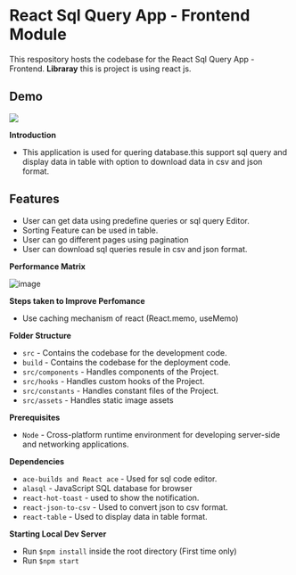 # React Sql Query App - Frontend Module
This respository hosts the codebase for the React Sql Query App - Frontend.
**Libraray**
this is project is using react js.

## Demo

<a href="https://github.com/rishipurwar1/coding-space" target="blank">
<img src="https://img.shields.io/website?url=https://www.codingspace.codes&logo=github&style=flat-square" />
</a>

**Introduction**
- This application is used for quering database.this support sql query and display data in table with option to download data in csv and json format.
## Features
- User can get data using predefine queries or sql query Editor.
- Sorting Feature can be used in table.
- User can go different pages using pagination
- User can download sql queries resule in csv and json format.


**Performance Matrix**

![image](https://user-images.githubusercontent.com/35390781/190888030-4bfe5f82-526a-4a99-b80c-6975a3bbaa1c.png)

**Steps taken to Improve Perfomance**
- Use caching mechanism of react (React.memo, useMemo)

**Folder Structure**
- ```src``` - Contains the codebase for the development code.
- ```build``` - Contains the codebase for the deployment code.
- ```src/components``` - Handles components of the Project.
- ```src/hooks``` - Handles custom hooks of the Project.
- ```src/constants``` - Handles constant files of the Project.
- ```src/assets``` - Handles static image assets

**Prerequisites**
- ```Node``` - Cross-platform runtime environment for developing server-side and networking applications.


**Dependencies**
- ```ace-builds and React ace``` - Used for sql code editor.
- ```alasql``` - JavaScript SQL database for browser
- ```react-hot-toast``` - used to show the notification.
- ```react-json-to-csv``` - Used to convert json to csv format.
- ```react-table``` - Used to display data in table format.

**Starting Local Dev Server**
- Run ``$npm install`` inside the root directory (First time only)
- Run ``$npm start``



